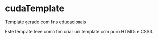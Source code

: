# cudaTemplate
Template gerado com fins educacionais

Este template teve como fim criar um template com puro HTML5 e CSS3.
